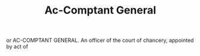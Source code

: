 ---
title: Ac-Comptant General
letter: A
permalink: "/definitions/ac-comptant-general.html"
body: or AC-COMPTANT GENERAL. An officer of the court of chancery, appointed by act
  of
published_at: '2018-07-07'
layout: post
---